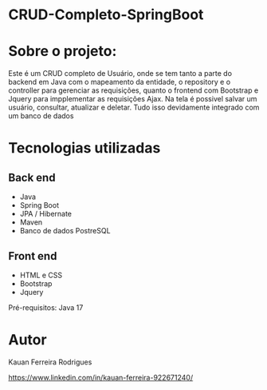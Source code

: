 # CRUD-Completo-SpringBoot
# Sobre o projeto:

Este é um CRUD completo de Usuário, onde se tem tanto a parte do backend em Java com o mapeamento da entidade, o repository e o controller para gerenciar as requisições, quanto o frontend com Bootstrap e Jquery para impplementar as requisições Ajax. Na tela é possivel salvar um usuário, consultar, atualizar e deletar. Tudo isso devidamente integrado com um banco de dados

# Tecnologias utilizadas
## Back end
- Java
- Spring Boot
- JPA / Hibernate
- Maven
- Banco de dados PostreSQL
 ## Front end
- HTML e CSS
- Bootstrap
- Jquery


Pré-requisitos: Java 17

# Autor

Kauan Ferreira Rodrigues

https://www.linkedin.com/in/kauan-ferreira-922671240/

